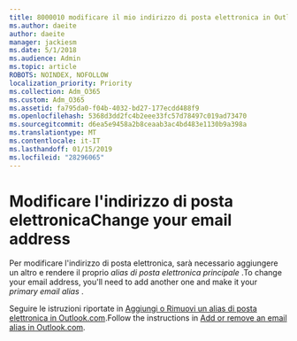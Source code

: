 ```yaml
---
title: 8000010 modificare il mio indirizzo di posta elettronica in Outlook.com
ms.author: daeite
author: daeite
manager: jackiesm
ms.date: 5/1/2018
ms.audience: Admin
ms.topic: article
ROBOTS: NOINDEX, NOFOLLOW
localization_priority: Priority
ms.collection: Adm_O365
ms.custom: Adm_O365
ms.assetid: fa795da0-f04b-4032-bd27-177ecdd488f9
ms.openlocfilehash: 5368d3dd2fc4b2eee33fc57d78497c019ad73470
ms.sourcegitcommit: d6ea5e9458a2b8ceaab3ac4bd483e1130b9a398a
ms.translationtype: MT
ms.contentlocale: it-IT
ms.lasthandoff: 01/15/2019
ms.locfileid: "28296065"
---
```

# <a name="change-your-email-address"></a><span data-ttu-id="75d35-102">Modificare l'indirizzo di posta elettronica</span><span class="sxs-lookup"><span data-stu-id="75d35-102">Change your email address</span></span>

<span data-ttu-id="75d35-103">Per modificare l'indirizzo di posta elettronica, sarà necessario aggiungere un altro e rendere il proprio *alias di posta elettronica principale* .</span><span class="sxs-lookup"><span data-stu-id="75d35-103">To change your email address, you'll need to add another one and make it your  *primary email alias*  .</span></span> 
  
<span data-ttu-id="75d35-104">Seguire le istruzioni riportate in [Aggiungi o Rimuovi un alias di posta elettronica in Outlook.com](https://go.microsoft.com/fwlink/p/?linkid=873115).</span><span class="sxs-lookup"><span data-stu-id="75d35-104">Follow the instructions in [Add or remove an email alias in Outlook.com](https://go.microsoft.com/fwlink/p/?linkid=873115).</span></span>
  

